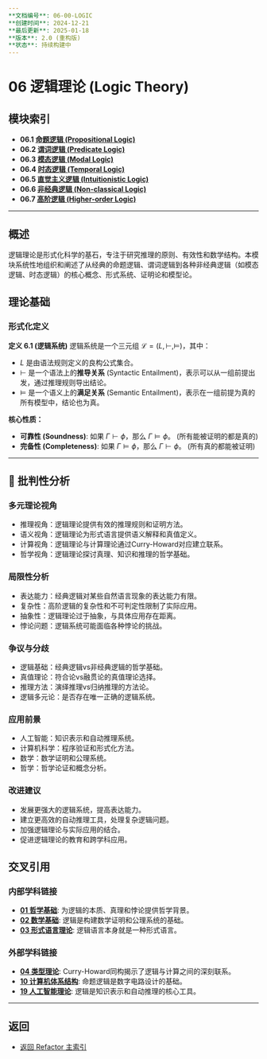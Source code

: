 ```yaml
---
**文档编号**: 06-00-LOGIC
**创建时间**: 2024-12-21
**最后更新**: 2025-01-18
**版本**: 2.0 (重构版)
**状态**: 持续构建中
---
```


# 06 逻辑理论 (Logic Theory)

## 模块索引

- **06.1 [命题逻辑 (Propositional Logic)](./03.1_Propositional_Logic/)**
- **06.2 [谓词逻辑 (Predicate Logic)](./03.2_Predicate_Logic/)**
- **06.3 [模态逻辑 (Modal Logic)](./03.3_Modal_Logic/)**
- **06.4 [时态逻辑 (Temporal Logic)](./03.4_Temporal_Logic/)**
- **06.5 [直觉主义逻辑 (Intuitionistic Logic)](./03.5_Intuitionistic_Logic/)**
- **06.6 [非经典逻辑 (Non-classical Logic)](./03.6_Non_classical_Logic/)**
- **06.7 [高阶逻辑 (Higher-order Logic)](./03.7_Higher_order_Logic/)**

---

## 概述

逻辑理论是形式化科学的基石，专注于研究推理的原则、有效性和数学结构。本模块系统性地组织和阐述了从经典的命题逻辑、谓词逻辑到各种非经典逻辑（如模态逻辑、时态逻辑）的核心概念、形式系统、证明论和模型论。

## 理论基础

### 形式化定义

**定义 6.1 (逻辑系统)** 逻辑系统是一个三元组 $\mathcal{L} = (L, \vdash, \models)$，其中：

- $L$ 是由语法规则定义的良构公式集合。
- $\vdash$ 是一个语法上的**推导关系** (Syntactic Entailment)，表示可以从一组前提出发，通过推理规则导出结论。
- $\models$ 是一个语义上的**满足关系** (Semantic Entailment)，表示在一组前提为真的所有模型中，结论也为真。

**核心性质：**

- **可靠性 (Soundness)**: 如果 $\Gamma \vdash \phi$，那么 $\Gamma \models \phi$。 (所有能被证明的都是真的)
- **完备性 (Completeness)**: 如果 $\Gamma \models \phi$，那么 $\Gamma \vdash \phi$。 (所有真的都能被证明)

---

## 🎯 批判性分析

### 多元理论视角

- 推理视角：逻辑理论提供有效的推理规则和证明方法。
- 语义视角：逻辑理论为形式语言提供语义解释和真值定义。
- 计算视角：逻辑理论与计算理论通过Curry-Howard对应建立联系。
- 哲学视角：逻辑理论探讨真理、知识和推理的哲学基础。

### 局限性分析

- 表达能力：经典逻辑对某些自然语言现象的表达能力有限。
- 复杂性：高阶逻辑的复杂性和不可判定性限制了实际应用。
- 抽象性：逻辑理论过于抽象，与具体应用存在距离。
- 悖论问题：逻辑系统可能面临各种悖论的挑战。

### 争议与分歧

- 逻辑基础：经典逻辑vs非经典逻辑的哲学基础。
- 真值理论：符合论vs融贯论的真值理论选择。
- 推理方法：演绎推理vs归纳推理的方法论。
- 逻辑多元论：是否存在唯一正确的逻辑系统。

### 应用前景

- 人工智能：知识表示和自动推理系统。
- 计算机科学：程序验证和形式化方法。
- 数学：数学证明和公理系统。
- 哲学：哲学论证和概念分析。

### 改进建议

- 发展更强大的逻辑系统，提高表达能力。
- 建立更高效的自动推理工具，处理复杂逻辑问题。
- 加强逻辑理论与实际应用的结合。
- 促进逻辑理论的教育和跨学科应用。

## 交叉引用

### 内部学科链接

- **[01 哲学基础](../01_Philosophical_Foundations/README.md)**: 为逻辑的本质、真理和悖论提供哲学背景。
- **[02 数学基础](../02_Mathematical_Foundations/README.md)**: 逻辑是构建数学证明和公理系统的基础。
- **[03 形式语言理论](../03_Formal_Language_Theory/README.md)**: 逻辑语言本身就是一种形式语言。

### 外部学科链接

- **[04 类型理论](../04_Type_Theory/README.md)**: Curry-Howard同构揭示了逻辑与计算之间的深刻联系。
- **[10 计算机体系结构](../10_Computer_Architecture_Theory/README.md)**: 命题逻辑是数字电路设计的基础。
- **[19 人工智能理论](../19_Artificial_Intelligence_Theory/README.md)**: 逻辑是知识表示和自动推理的核心工具。

---

## 返回

- [返回 Refactor 主索引](../README.md)
